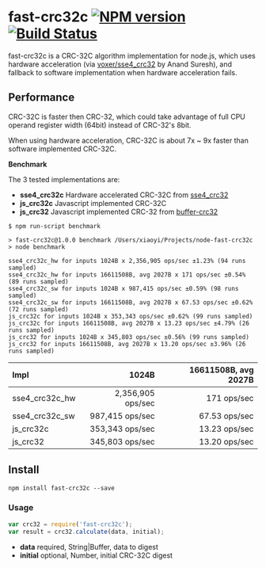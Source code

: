 # fast-crc32c [![NPM version](https://badge.fury.io/js/fast-crc32c.png)](http://badge.fury.io/js/fast-crc32c) [![Build Status](https://travis-ci.org/ashi009/node-fast-crc32c.svg?branch=master)](https://travis-ci.org/ashi009/node-fast-crc32c)

fast-crc32c is a CRC-32C algorithm implementation for node.js, which uses
hardware acceleration (via [voxer/sse4_crc32][sse4_crc32] by Anand Suresh), and
fallback to software implementation when hardware acceleration fails.

## Performance

CRC-32C is faster then CRC-32, which could take advantage of full CPU operand
register width (64bit) instead of CRC-32's 8bit.

When using hardware acceleration, CRC-32C is about 7x ~ 9x faster than software
implemented CRC-32C.

**Benchmark**

The 3 tested implementations are:

- **sse4\_crc32c** Hardware accelerated CRC-32C from [sse4_crc32][sse4_crc32]
- **js_crc32c** Javascript implemented CRC-32C
- **js_crc32** Javascript implemented CRC-32 from [buffer-crc32][buffer-crc32]

```
$ npm run-script benchmark

> fast-crc32c@1.0.0 benchmark /Users/xiaoyi/Projects/node-fast-crc32c
> node benchmark

sse4_crc32c_hw for inputs 1024B x 2,356,905 ops/sec ±1.23% (94 runs sampled)
sse4_crc32c_hw for inputs 16611508B, avg 2027B x 171 ops/sec ±0.54% (89 runs sampled)
sse4_crc32c_sw for inputs 1024B x 987,415 ops/sec ±0.59% (98 runs sampled)
sse4_crc32c_sw for inputs 16611508B, avg 2027B x 67.53 ops/sec ±0.62% (72 runs sampled)
js_crc32c for inputs 1024B x 353,343 ops/sec ±0.62% (99 runs sampled)
js_crc32c for inputs 16611508B, avg 2027B x 13.23 ops/sec ±4.79% (26 runs sampled)
js_crc32 for inputs 1024B x 345,803 ops/sec ±0.56% (99 runs sampled)
js_crc32 for inputs 16611508B, avg 2027B x 13.20 ops/sec ±3.96% (26 runs sampled)
```

| Impl           | 1024B             | 16611508B, avg 2027B |
|:---------------|------------------:|---------------------:|
| sse4_crc32c_hw | 2,356,905 ops/sec | 171 ops/sec          |
| sse4_crc32c_sw | 987,415 ops/sec   | 67.53 ops/sec        |
| js_crc32c      | 353,343 ops/sec   | 13.23 ops/sec        |
| js_crc32       | 345,803 ops/sec   | 13.20 ops/sec        |

## Install

```shell
npm install fast-crc32c --save
```

### Usage

```javascript
var crc32 = require('fast-crc32c');
var result = crc32.calculate(data, initial);
```

- **data** required, String|Buffer, data to digest
- **initial** optional, Number, initial CRC-32C digest

[sse4_crc32]: https://github.com/Voxer/sse4_crc32
[buffer-crc32]: https://github.com/brianloveswords/buffer-crc32
